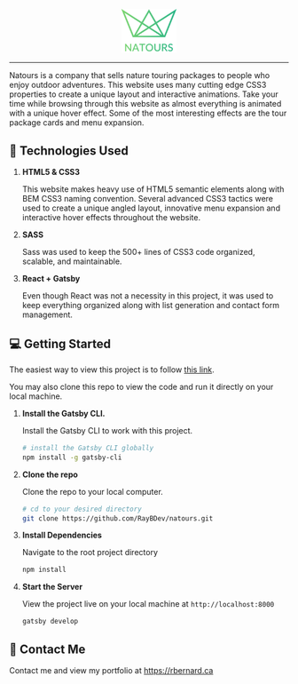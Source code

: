 <p align="center">
    <img alt="Natours Project" src="https://github.com/RayBDev/natours/blob/master/src/resources/img/logo-green-2x.png" width="100" />
</p>

___________________

Natours is a company that sells nature touring packages to people who enjoy outdoor adventures. 
This website uses many cutting edge CSS3 properties to create a unique layout and interactive animations.
Take your time while browsing through this website as almost everything is animated with a unique hover effect. 
Some of the most interesting effects are the tour package cards and menu expansion.


## :bookmark_tabs: Technologies Used

1.  **HTML5 & CSS3**

    This website makes heavy use of HTML5 semantic elements along with BEM CSS3 naming convention.
    Several advanced CSS3 tactics were used to create a unique angled layout, innovative menu expansion and interactive hover effects throughout the website.

2.  **SASS**

    Sass was used to keep the 500+ lines of CSS3 code organized, scalable, and maintainable. 

3.  **React + Gatsby**

    Even though React was not a necessity in this project, it was used to keep everything organized along with list generation and contact form management.

## :computer: Getting Started

The easiest way to view this project is to follow [this link](https://raybdev.github.io/natours/).

You may also clone this repo to view the code and run it directly on your local machine.

1.  **Install the Gatsby CLI.**

    Install the Gatsby CLI to work with this project.

    ```sh
    # install the Gatsby CLI globally
    npm install -g gatsby-cli
    ```

2.  **Clone the repo**

    Clone the repo to your local computer.

    ```sh
    # cd to your desired directory
    git clone https://github.com/RayBDev/natours.git
    ```

3.  **Install Dependencies**

    Navigate to the root project directory

    ```sh
    npm install
    ```

4.  **Start the Server**

    View the project live on your local machine at `http://localhost:8000`

    ```sh
    gatsby develop
    ```

## :email: Contact Me

Contact me and view my portfolio at <https://rbernard.ca>
